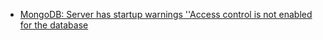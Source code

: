 * [MongoDB: Server has startup warnings ''Access control is not enabled for the database](https://stackoverflow.com/questions/41615574/mongodb-server-has-startup-warnings-access-control-is-not-enabled-for-the-dat)
